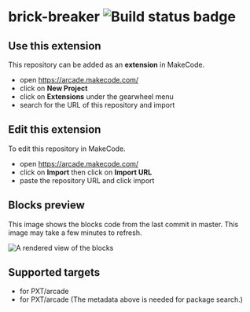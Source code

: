 # brick-breaker ![Build status badge](https://github.com/maddiekirk23/brick-breaker/workflows/MakeCode/badge.svg)



## Use this extension

This repository can be added as an **extension** in MakeCode.

* open https://arcade.makecode.com/
* click on **New Project**
* click on **Extensions** under the gearwheel menu
* search for the URL of this repository and import

## Edit this extension

To edit this repository in MakeCode.

* open https://arcade.makecode.com/
* click on **Import** then click on **Import URL**
* paste the repository URL and click import

## Blocks preview

This image shows the blocks code from the last commit in master.
This image may take a few minutes to refresh.

![A rendered view of the blocks](https://github.com/maddiekirk23/brick-breaker/raw/master/.makecode/blocks.png)

## Supported targets

* for PXT/arcade
* for PXT/arcade
(The metadata above is needed for package search.)

